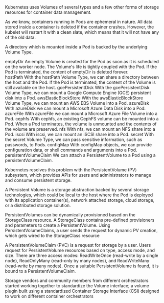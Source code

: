 Kubernetes uses Volumes of several types and a few other forms of storage resources for container data management.

As we know, containers running in Pods are ephemeral in nature. All data stored inside a container is deleted if the container crashes. However, the kubelet will restart it with a clean slate, which means that it will not have any of the old data.

A directory which is mounted inside a Pod is backed by the underlying Volume Type.

emptyDir
An empty Volume is created for the Pod as soon as it is scheduled on the worker node. The Volume's life is tightly coupled with the Pod. If the Pod is terminated, the content of emptyDir is deleted forever.  
hostPath
With the hostPath Volume Type, we can share a directory between the host and the Pod. If the Pod is terminated, the content of the Volume is still available on the host.
gcePersistentDisk
With the gcePersistentDisk Volume Type, we can mount a Google Compute Engine (GCE) persistent disk into a Pod.
awsElasticBlockStore
With the awsElasticBlockStore Volume Type, we can mount an AWS EBS Volume into a Pod. 
azureDisk
With azureDisk we can mount a Microsoft Azure Data Disk into a Pod.
azureFile
With azureFile we can mount a Microsoft Azure File Volume into a Pod.
cephfs
With cephfs, an existing CephFS volume can be mounted into a Pod. When a Pod terminates, the volume is unmounted and the contents of the volume are preserved.
nfs
With nfs, we can mount an NFS share into a Pod.
iscsi
With iscsi, we can mount an iSCSI share into a Pod.
secret
With the secret Volume Type, we can pass sensitive information, such as passwords, to Pods.
configMap
With configMap objects, we can provide configuration data, or shell commands and arguments into a Pod.
persistentVolumeClaim
We can attach a PersistentVolume to a Pod using a persistentVolumeClaim. 


Kubernetes resolves this problem with the PersistentVolume (PV) subsystem, which provides APIs for users and administrators to manage and consume persistent storage.

A Persistent Volume is a storage abstraction backed by several storage technologies, which could be local to the host where the Pod is deployed with its application container(s), network attached storage, cloud storage, or a distributed storage solution.


PersistentVolumes can be dynamically provisioned based on the StorageClass resource. A StorageClass contains pre-defined provisioners and parameters to create a PersistentVolume. Using PersistentVolumeClaims, a user sends the request for dynamic PV creation, which gets wired to the StorageClass resource


A PersistentVolumeClaim (PVC) is a request for storage by a user. Users request for PersistentVolume resources based on type, access mode, and size. There are three access modes: ReadWriteOnce (read-write by a single node), ReadOnlyMany (read-only by many nodes), and ReadWriteMany (read-write by many nodes). Once a suitable PersistentVolume is found, it is bound to a PersistentVolumeClaim. 

 Storage vendors and community members from different orchestrators started working together to standardize the Volume interface; a volume plugin built using a standardized Container Storage Interface (CSI) designed to work on different container orchestrators

 
